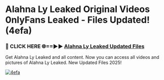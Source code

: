 # Alahna Ly Leaked Original Videos 0nlyFans Leaked - Files Updated! (4efa)

<h3>🔴 CLICK HERE 🌐==►► <a href="https://tinyurl.com/2wckxsce" rel="nofollow">Alahna Ly Leaked Updated Files</a></h3>

Get Alahna Ly Leaked and all content. Now you can access all videos and pictures of Alahna Ly Leaked. New Updated Files 2025!

[![4efa](https://i.imgur.com/AFduVYN.gif)](https://tinyurl.com/2wckxsce)
